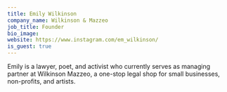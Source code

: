```yaml
---
title: Emily Wilkinson
company_name: Wilkinson & Mazzeo
job_title: Founder
bio_image: 
website: https://www.instagram.com/em_wilkinson/
is_guest: true
---
```


Emily is a lawyer, poet, and activist who currently serves as managing partner at Wilkinson Mazzeo, a one-stop legal shop for small businesses, non-profits, and artists.
